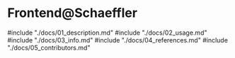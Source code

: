 # Frontend@Schaeffler

#include "./docs/01_description.md"
#include "./docs/02_usage.md"
#include "./docs/03_info.md"
#include "./docs/04_references.md"
#include "./docs/05_contributors.md"
